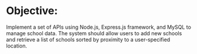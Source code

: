 # Objective:
Implement a set of APIs using Node.js, Express.js framework, and MySQL to manage school data. 
The system should allow users to add new schools and retrieve a list of schools sorted by proximity to a user-specified location.
